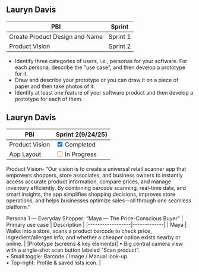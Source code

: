 ## Lauryn Davis

| PBI           | Sprint   |
|---------------|----------|
| Create Product Design and Name | Sprint 1 |
| Product Vision| Sprint 2|

- Identify three categories of users, i.e., personas for your software. For each persona, describe the "use case", and then develop a prototype for it. 
- Draw and describe your prototype or you can draw it on a piece of paper and then take photos of it.
- Identify at least one feature of your software product and then develop a prototype for each of them.       

## Lauryn Davis 

| PBI            | Sprint 2(9/24/25) |
|----------------|-------------------|
| Product Vision | <input type="checkbox" checked> Completed |
| App Layout     | <input type="checkbox"> In Progress |



Product Vision- 
“Our vision is to create a universal retail scanner app that empowers shoppers, store associates, and business owners to instantly access accurate product information, compare prices, and manage inventory efficiently. By combining barcode scanning, real-time data, and smart insights, the app simplifies shopping decisions, improves store operations, and helps businesses optimize sales—all through one seamless platform.”

Persona 1 — Everyday Shopper: “Maya — The Price-Conscious Buyer”
| Primary use case | Description |
|------------------|-------------|
| Maya             | Walks into a store, scans a product barcode to check price, ingredient/allergen info, and whether a cheaper option exists nearby or online. |
|Prototype (screens & key elements)| • Big central camera view with a single-shot scan button labeled “Scan product”. <br> • Small toggle: Barcode / Image / Manual look-up. <br> • Top-right: Profile & saved lists icon. |










